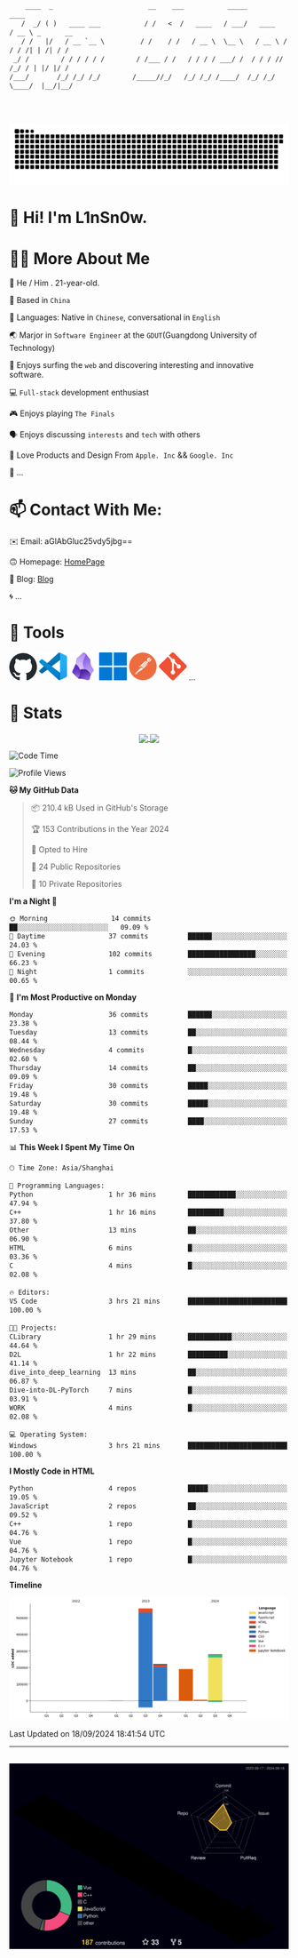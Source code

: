 ```

    ____  _                        __    ___           _____           ____           
   /  _/ ( )   ____ ___           / /   <  /   ____   / ___/   ____   / __ \ _      __
   / /   |/   / __ `__ \         / /    / /   / __ \  \__ \   / __ \ / / / /| | /| / /
 _/ /        / / / / / /        / /___ / /   / / / / ___/ /  / / / // /_/ / | |/ |/ / 
/___/       /_/ /_/ /_/        /_____//_/   /_/ /_/ /____/  /_/ /_/ \____/  |__/|__/  
                                                                                      
                                          

```
##
![](https://raw.githubusercontent.com/lin-snow/lin-snow/output/github-contribution-grid-snake-dark.svg)

# 👋 Hi! I'm L1nSn0w.

# 👨‍💻 More About Me

🤠 He / Him . 21-year-old.

🎈 Based in `China`
  
🤔 Languages: Native in `Chinese`, conversational in `English`

🌏 Marjor in `Software Engineer` at the `GDUT`(Guangdong University of Technology)

🛟 Enjoys surfing the `web` and discovering interesting and innovative software.

💻 `Full-stack` development enthusiast

🎮 Enjoys playing `The Finals`

🗣️ Enjoys discussing `interests` and `tech` with others

👾 Love Products and Design From `Apple. Inc` && `Google. Inc`  

🤪 ...

# 📫 Contact With Me:

✉️ Email: aGlAbGluc25vdy5jbg==

🙃 Homepage: [HomePage](https://linsnow.cn)

📝 Blog: [Blog](https://blog.linsnow.cn)

🌀 ...

# 🔮 Tools

<img src="./icons/github-mark.svg" width="50"  alt="Github"> <img src="./icons/vscode.svg" width="50" alt="VScode"> <img src="./icons/obsidian-logo-gradient.svg" width="50" alt="Obsidian"> <img src="./icons/Windows_logo_-_2021.svg.png" width="50" alt="Windows 11"> <img src="./icons/postman-icon.png" width="50" alt="POSTMAN"> <img src="./icons/Git-Icon-1788C.png" width="50" alt="Git"> ...

# 🍟 Stats

<div style="text-align: center;">
    <a href="https://github.com/lin-snow">
        <img align="center" src="https://githubstat.linsnow.cn/api/top-langs/?username=lin-snow&layout=compact" />
    </a>
    <a href="https://github.com/lin-snow">
        <img align="center" src="https://githubstat.linsnow.cn/api?username=lin-snow&count_private=true&show_icons=true&theme=ambient_gradient" />
    </a>
</div>

<!--START_SECTION:waka-->
![Code Time](http://img.shields.io/badge/Code%20Time-40%20hrs%2042%20mins-blue)

![Profile Views](http://img.shields.io/badge/Profile%20Views-21-blue)

**🐱 My GitHub Data** 

> 📦 210.4 kB Used in GitHub's Storage 
 > 
> 🏆 153 Contributions in the Year 2024
 > 
> 💼 Opted to Hire
 > 
> 📜 24 Public Repositories 
 > 
> 🔑 10 Private Repositories 
 > 
**I'm a Night 🦉** 

```text
🌞 Morning                14 commits          ██░░░░░░░░░░░░░░░░░░░░░░░   09.09 % 
🌆 Daytime                37 commits          ██████░░░░░░░░░░░░░░░░░░░   24.03 % 
🌃 Evening                102 commits         █████████████████░░░░░░░░   66.23 % 
🌙 Night                  1 commits           ░░░░░░░░░░░░░░░░░░░░░░░░░   00.65 % 
```
📅 **I'm Most Productive on Monday** 

```text
Monday                   36 commits          ██████░░░░░░░░░░░░░░░░░░░   23.38 % 
Tuesday                  13 commits          ██░░░░░░░░░░░░░░░░░░░░░░░   08.44 % 
Wednesday                4 commits           █░░░░░░░░░░░░░░░░░░░░░░░░   02.60 % 
Thursday                 14 commits          ██░░░░░░░░░░░░░░░░░░░░░░░   09.09 % 
Friday                   30 commits          █████░░░░░░░░░░░░░░░░░░░░   19.48 % 
Saturday                 30 commits          █████░░░░░░░░░░░░░░░░░░░░   19.48 % 
Sunday                   27 commits          ████░░░░░░░░░░░░░░░░░░░░░   17.53 % 
```


📊 **This Week I Spent My Time On** 

```text
🕑︎ Time Zone: Asia/Shanghai

💬 Programming Languages: 
Python                   1 hr 36 mins        ████████████░░░░░░░░░░░░░   47.94 % 
C++                      1 hr 16 mins        █████████░░░░░░░░░░░░░░░░   37.80 % 
Other                    13 mins             ██░░░░░░░░░░░░░░░░░░░░░░░   06.90 % 
HTML                     6 mins              █░░░░░░░░░░░░░░░░░░░░░░░░   03.36 % 
C                        4 mins              █░░░░░░░░░░░░░░░░░░░░░░░░   02.08 % 

🔥 Editors: 
VS Code                  3 hrs 21 mins       █████████████████████████   100.00 % 

🐱‍💻 Projects: 
CLibrary                 1 hr 29 mins        ███████████░░░░░░░░░░░░░░   44.64 % 
D2L                      1 hr 22 mins        ██████████░░░░░░░░░░░░░░░   41.14 % 
dive_into_deep_learning  13 mins             ██░░░░░░░░░░░░░░░░░░░░░░░   06.87 % 
Dive-into-DL-PyTorch     7 mins              █░░░░░░░░░░░░░░░░░░░░░░░░   03.91 % 
WORK                     4 mins              █░░░░░░░░░░░░░░░░░░░░░░░░   02.08 % 

💻 Operating System: 
Windows                  3 hrs 21 mins       █████████████████████████   100.00 % 
```

**I Mostly Code in HTML** 

```text
Python                   4 repos             █████░░░░░░░░░░░░░░░░░░░░   19.05 % 
JavaScript               2 repos             ██░░░░░░░░░░░░░░░░░░░░░░░   09.52 % 
C++                      1 repo              █░░░░░░░░░░░░░░░░░░░░░░░░   04.76 % 
Vue                      1 repo              █░░░░░░░░░░░░░░░░░░░░░░░░   04.76 % 
Jupyter Notebook         1 repo              █░░░░░░░░░░░░░░░░░░░░░░░░   04.76 % 
```



**Timeline**

![Lines of Code chart](https://raw.githubusercontent.com/lin-snow/lin-snow/main/assets/bar_graph.png)


 Last Updated on 18/09/2024 18:41:54 UTC
<!--END_SECTION:waka-->



---
##
![](./profile-3d-contrib/profile-night-rainbow.svg)
